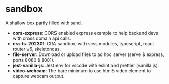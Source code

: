 # sandbox

A shallow box partly filled with sand.

- **cors-express**: CORS enabled express example to help backend devs with cross domain api calls.
- **cra-ts-202301**: CRA sandbox, with scss modules, typescript, react router v6, skeletoncss.
- **file-server**: Download or upload files to ad hoc server (serve &amp; express, ports 8080 &amp; 8081).
- **jest-vanilla-js**: Jest env for vscode with eslint and prettier (vanilla js).
- **video-webcam**: The bare minimum to use html5 video element to capture webcam output.
